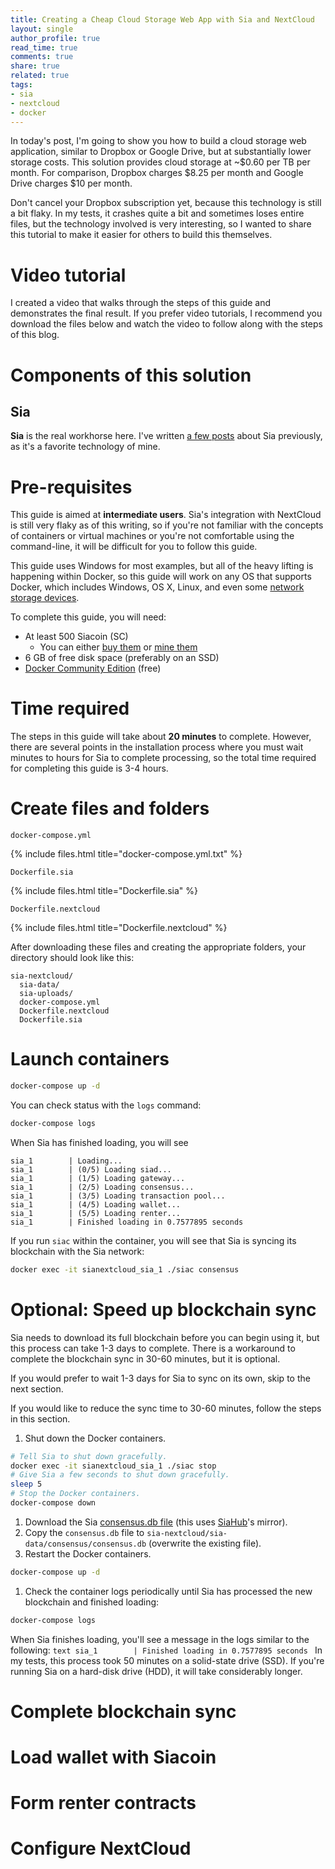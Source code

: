 ```yaml
---
title: Creating a Cheap Cloud Storage Web App with Sia and NextCloud
layout: single
author_profile: true
read_time: true
comments: true
share: true
related: true
tags:
- sia
- nextcloud
- docker
---
```


In today's post, I'm going to show you how to build a cloud storage web application, similar to Dropbox or Google Drive, but at substantially lower storage costs. This solution provides cloud storage at ~$0.60 per TB per month. For comparison, Dropbox charges $8.25 per month and Google Drive charges $10 per month.

Don't cancel your Dropbox subscription yet, because this technology is still a bit flaky. In my tests, it crashes quite a bit and sometimes loses entire files, but the technology involved is very interesting, so I wanted to share this tutorial to make it easier for others to build this themselves.

# Video tutorial

I created a video that walks through the steps of this guide and demonstrates the final result. If you prefer video tutorials, I recommend you download the files below and watch the video to follow along with the steps of this blog.

# Components of this solution

## Sia

**Sia** is the real workhorse here. I've written [a few posts](/tags/#sia) about Sia previously, as it's a favorite technology of mine.

# Pre-requisites

This guide is aimed at **intermediate users**. Sia's integration with NextCloud is still very flaky as of this writing, so if you're not familiar with the concepts of containers or virtual machines or you're not comfortable using the command-line, it will be difficult for you to follow this guide.

This guide uses Windows for most examples, but all of the heavy lifting is happening within Docker, so this guide will work on any OS that supports Docker, which includes Windows, OS X, Linux, and even some [network storage devices](/sia-via-docker).

To complete this guide, you will need:

* At least 500 Siacoin (SC)
	 *  You can either [buy them](http://www.buyingsiacoin.com/) or [mine them](/windows-sia-mining/)
* 6 GB of free disk space (preferably on an SSD)
* [Docker Community Edition](https://store.docker.com/search?offering=community&type=edition) (free)

# Time required
The steps in this guide will take about **20 minutes** to complete. However, there are several points in the installation process where you must wait minutes to hours for Sia to complete processing, so the total time required for completing this guide is 3-4 hours.

# Create files and folders

`docker-compose.yml`

{% include files.html title="docker-compose.yml.txt" %}

`Dockerfile.sia`

{% include files.html title="Dockerfile.sia" %}

`Dockerfile.nextcloud`

{% include files.html title="Dockerfile.nextcloud" %}

After downloading these files and creating the appropriate folders, your directory should look like this:

```
sia-nextcloud/
  sia-data/
  sia-uploads/
  docker-compose.yml
  Dockerfile.nextcloud
  Dockerfile.sia
```

# Launch containers

```bash
docker-compose up -d
```

You can check status with the `logs` command:

```bash
docker-compose logs
```

When Sia has finished loading, you will see 

```
sia_1        | Loading...
sia_1        | (0/5) Loading siad...
sia_1        | (1/5) Loading gateway...
sia_1        | (2/5) Loading consensus...
sia_1        | (3/5) Loading transaction pool...
sia_1        | (4/5) Loading wallet...
sia_1        | (5/5) Loading renter...
sia_1        | Finished loading in 0.7577895 seconds
```

If you run `siac` within the container, you will see that Sia is syncing its blockchain with the Sia network:

```bash
docker exec -it sianextcloud_sia_1 ./siac consensus
```
# Optional: Speed up blockchain sync
Sia needs to download its full blockchain before you can begin using it, but this process can take 1-3 days to complete. There is a workaround to complete the blockchain sync in 30-60 minutes, but it is optional.

If you would prefer to wait 1-3 days for Sia to sync on its own, skip to the next section.

If you would like to reduce the sync time to 30-60 minutes, follow the steps in this section.

1. Shut down the Docker containers.
  ```bash
  # Tell Sia to shut down gracefully.
  docker exec -it sianextcloud_sia_1 ./siac stop
  # Give Sia a few seconds to shut down gracefully.
  sleep 5
  # Stop the Docker containers.
  docker-compose down
  ```
1. Download the Sia [consensus.db file](https://consensus.siahub.info/consensus.db) (this uses [SiaHub](https://siahub.info)'s mirror).
1. Copy the `consensus.db` file to `sia-nextcloud/sia-data/consensus/consensus.db` (overwrite the existing file).
1. Restart the Docker containers.
  ```bash
  docker-compose up -d
  ```
1. Check the container logs periodically until Sia has processed the new blockchain and finished loading:
  ```bash
  docker-compose logs
  ```
  When Sia finishes loading, you'll see a message in the logs similar to the following:
    ```text
    sia_1        | Finished loading in 0.7577895 seconds
    ```
    In my tests, this process took 50 minutes on a solid-state drive (SSD). If you're running Sia on a hard-disk drive (HDD), it will take considerably longer.

# Complete blockchain sync

# Load wallet with Siacoin

# Form renter contracts

# Configure NextCloud